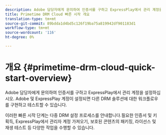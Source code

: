 ```yaml
---
description: Adobe 담당자에게 문의하여 인증서를 구하고 ExpressPlay에서 관리 계정을 설정하십시오. Adobe 및 ExpressPlay 계정이 설정되면 다른 DRM 솔루션에 대한 워크플로우를 구현하고 테스트할 수 있습니다.
title: Primetime DRM Cloud 빠른 시작 개요
translation-type: tm+mt
source-git-commit: 89bdda1d4bd5c126f19ba75a819942df901183d1
workflow-type: tm+mt
source-wordcount: '116'
ht-degree: 0%

---
```



# 개요 {#primetime-drm-cloud-quick-start-overview}

Adobe 담당자에게 문의하여 인증서를 구하고 ExpressPlay에서 관리 계정을 설정하십시오. Adobe 및 ExpressPlay 계정이 설정되면 다른 DRM 솔루션에 대한 워크플로우를 구현하고 테스트할 수 있습니다.

이러한 빠른 시작 단계는 다중 DRM 설정 프로세스를 안내합니다.필요한 인증서 및 키 획득, ExpressPlay에서 관리자 계정 가져오기, 보호된 콘텐츠의 패키징, 라이선스 및 재생 테스트 등 다양한 작업을 수행할 수 있습니다.

